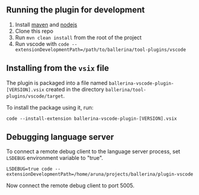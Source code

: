 ## Running the plugin for development

1. Install [maven](https://maven.apache.org/install.html) and [nodejs](https://nodejs.org/en/)
2. Clone this repo
3. Run `mvn clean install` from the root of the project
4. Run vscode with `code --extensionDevelopmentPath=/path/to/ballerina/tool-plugins/vscode`

## Installing from the `vsix` file

The plugin is packaged into a file named `ballerina-vscode-plugin-[VERSION].vsix` created in the directory `ballerina/tool-plugins/vscode/target`.

To install the package using it, run:

`code --install-extension ballerina-vscode-plugin-[VERSION].vsix`

## Debugging language server

To connect a remote debug client to the language server process, set `LSDEBUG` environment variable to "true".

`LSDEBUG=true code --extensionDevelopmentPath=/home/aruna/projects/ballerina/plugin-vscode`

Now connect the remote debug client to port 5005.